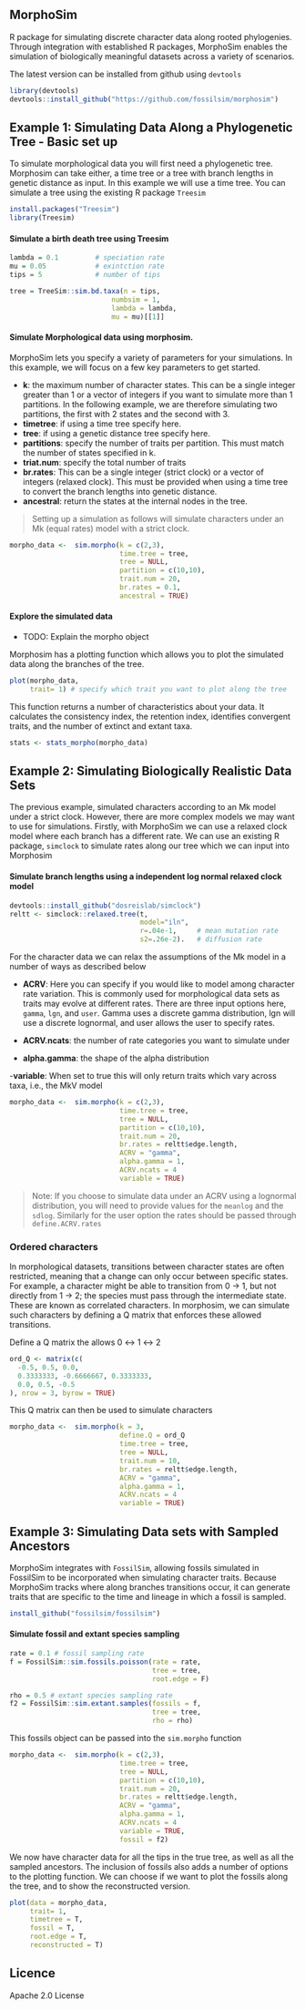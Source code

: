 ## MorphoSim 

R package for simulating discrete character data along rooted phylogenies. Through integration with established R packages, MorphoSim enables the simulation of biologically meaningful datasets across a variety of scenarios. 

The latest version can be installed from github using `devtools` 

``` r   
library(devtools)
devtools::install_github("https://github.com/fossilsim/morphosim")
```
    


## Example 1: Simulating Data Along a Phylogenetic Tree - Basic set up
To simulate morphological data you will first need a phylogenetic tree. Morphosim can take either, a time tree or a tree with branch lengths in genetic distance as input. In this example we will use a time tree. You can simulate a tree using the existing R package `Treesim`

```r
install.packages("Treesim")
library(Treesim)
```

#### Simulate a birth death tree using Treesim
```r
lambda = 0.1         # speciation rate
mu = 0.05            # exintction rate
tips = 5             # number of tips

tree = TreeSim::sim.bd.taxa(n = tips, 
                         numbsim = 1, 
                         lambda = lambda, 
                         mu = mu)[[1]]                       
```
#### Simulate Morphological data using morphosim. 
MorphoSim lets you specify a variety of parameters for your simulations. In this example, we will focus on a few key parameters to get started.
- **k**: the maximum number of character states. This can be a single integer greater than 1 or a vector of integers if you want to simulate more than 1 partitions. In the following example, we are therefore simulating two partitions, the first with 2 states and the second with 3.
- **timetree**: if using a time tree specify here.
- **tree**: if using a genetic distance tree specify here.
- **partitions**: specify the number of traits per partition. This must match the number of states specified in k.
- **triat.num**: specify the total number of traits 
- **br.rates**: This can be a single integer (strict clock) or a vector of integers (relaxed clock). This must be provided when using a time tree to convert the branch lengths into genetic distance.
- **ancestral**: return the states at the internal nodes in the tree.

> Setting up a simulation as follows will simulate characters under an Mk (equal rates) model with a strict clock.


```r
morpho_data <-  sim.morpho(k = c(2,3), 
                           time.tree = tree,
                           tree = NULL,
                           partition = c(10,10),
                           trait.num = 20,
                           br.rates = 0.1,
                           ancestral = TRUE)  

```
#### Explore the simulated data
- TODO: Explain the morpho object

Morphosim has a plotting function which allows you to plot the simulated data along the branches of the tree. 
```r
plot(morpho_data, 
     trait= 1) # specify which trait you want to plot along the tree
```
This function returns a number of characteristics about your data. It calculates the consistency index, the retention index, identifies convergent traits, and the number of extinct and extant taxa.
```r
stats <- stats_morpho(morpho_data)
```




## Example 2: Simulating Biologically Realistic Data Sets
The previous example, simulated characters according to an Mk model under a strict clock. However, there are more complex models we may want to use for simulations. Firstly, with MorphoSim we can use a relaxed clock model where each branch has a different rate. We can use an existing R package, `simclock` to simulate rates along our tree which we can input into Morphosim 


####  Simulate branch lengths using a independent log normal relaxed clock model

```r
devtools::install_github("dosreislab/simclock")
reltt <- simclock::relaxed.tree(t, 
                                model="iln", 
                                r=.04e-1,     # mean mutation rate
                                s2=.26e-2).   # diffusion rate
```
For the character data we can relax the assumptions of the Mk model in a number of ways as described below

- **ACRV**: Here you can specify if you would like to model among character rate variation. This is commonly used for morphological data sets as traits may evolve at different rates. There are three input options here, `gamma`, `lgn`, and `user`. Gamma uses a discrete gamma distribution, lgn will use a discrete lognormal, and user allows the user to specify rates.

- **ACRV.ncats**: the number of rate categories you want to simulate under

- **alpha.gamma**: the shape of the alpha distribution

-**variable**: When set to true this will only return traits which vary across taxa, i.e., the MkV model

```r
morpho_data <-  sim.morpho(k = c(2,3), 
                           time.tree = tree,
                           tree = NULL,
                           partition = c(10,10),
                           trait.num = 20,
                           br.rates = reltt$edge.length,
                           ACRV = "gamma",
                           alpha.gamma = 1,
                           ACRV.ncats = 4
                           variable = TRUE)

```

> Note: If you choose to simulate data under an ACRV using a lognormal distribution, you will need to provide values for the `meanlog` and the `sdlog`. Similarly for the user option the rates should be passed through `define.ACRV.rates`

### Ordered characters
In morphological datasets, transitions between character states are often restricted, meaning that a change can only occur between specific states. For example, a character might be able to transition from 0 → 1, but not directly from 1 → 2; the species must pass through the intermediate state. These are known as correlated characters. In morphosim, we can simulate such characters by defining a Q matrix that enforces these allowed transitions.

Define a Q matrix the allows 0 &harr; 1 &harr; 2

```r
ord_Q <- matrix(c(
  -0.5, 0.5, 0.0,
  0.3333333, -0.6666667, 0.3333333,
  0.0, 0.5, -0.5
), nrow = 3, byrow = TRUE)
```
This Q matrix can then be used to simulate characters

```r
morpho_data <-  sim.morpho(k = 3, 
                           define.Q = ord_Q
                           time.tree = tree,
                           tree = NULL,
                           trait.num = 10,
                           br.rates = reltt$edge.length,
                           ACRV = "gamma",
                           alpha.gamma = 1,
                           ACRV.ncats = 4
                           variable = TRUE)
```

## Example 3: Simulating Data sets with Sampled Ancestors
MorphoSim integrates with `FossilSim`, allowing fossils simulated in FossilSim to be incorporated when simulating character traits. Because MorphoSim tracks where along branches transitions occur, it can generate traits that are specific to the time and lineage in which a fossil is sampled.

```r
install_github("fossilsim/fossilsim")
```
#### Simulate fossil and extant species sampling

```r
rate = 0.1 # fossil sampling rate
f = FossilSim::sim.fossils.poisson(rate = rate, 
                                   tree = tree, 
                                   root.edge = F)

rho = 0.5 # extant species sampling rate
f2 = FossilSim::sim.extant.samples(fossils = f, 
                                   tree = tree, 
                                   rho = rho)
```

This fossils object can be passed into the `sim.morpho` function

```r
morpho_data <-  sim.morpho(k = c(2,3), 
                           time.tree = tree,
                           tree = NULL,
                           partition = c(10,10),
                           trait.num = 20,
                           br.rates = reltt$edge.length,
                           ACRV = "gamma",
                           alpha.gamma = 1,
                           ACRV.ncats = 4
                           variable = TRUE,
                           fossil = f2)
```
We now have character data for all the tips in the true tree, as well as all the sampled ancestors. The inclusion of fossils also adds a number of options to the plotting function. We can choose if we want to plot the fossils along the tree, and to show the reconstructed version. 

```r
plot(data = morpho_data, 
     trait= 1, 
     timetree = T, 
     fossil = T,
     root.edge = T, 
     reconstructed = T)
```

## Licence 
Apache 2.0 License
